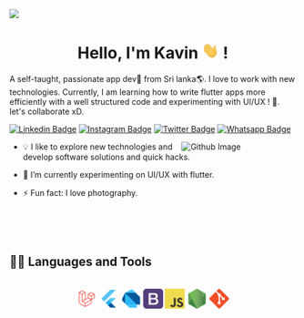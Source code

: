 ![](https://raw.githubusercontent.com/halfrost/halfrost/master/icons/header_.png)

<h1 align="center"> Hello, I'm Kavin <img src="https://raw.githubusercontent.com/ABSphreak/ABSphreak/master/gifs/Hi.gif" width="30px"> ! </h1>


A self-taught, passionate app dev🎯 from Sri lanka🌎. I love to work with new technologies. Currently, I am learning how to write flutter apps more efficiently with a well structured code and experimenting with UI/UX !  🌱. let's collaborate xD. 


[![Linkedin Badge](https://img.shields.io/badge/-LinkedIn-0e76a8?style=flat-square&logo=Linkedin&logoColor=white)](https://www.linkedin.com/in/kabilraj-selvanantham-952a0313a)
[![Instagram Badge](https://img.shields.io/badge/-Instagram-e4405f?style=flat-square&logo=Instagram&logoColor=white)](https://www.instagram.com/itzskavin/)
[![Twitter Badge](https://img.shields.io/badge/-Twitter-00acee?style=flat-square&logo=Twitter&logoColor=white)](https://twitter.com/c40097c49660485)
[![Whatsapp Badge](https://img.shields.io/badge/-Whatsapp-0DC143?style=flat-square&logo=Whatsapp&logoColor=white)](https://wa.me/+94776213839)

<img width="40%" align="right" alt="Github Image" src="https://media.giphy.com/media/V21UwO1oh2nswmq08I/giphy.gif" />

- 💡 I like to explore new technologies and develop software solutions and quick hacks.
- 🌱 I’m currently experimenting on UI/UX with flutter.

- ⚡ Fun fact: I love photography.



<br /><br />
<br />

## 👨‍💻 Languages and Tools

<br />
<div align="center">
<code><img height="35" src="https://raw.githubusercontent.com/github/explore/80688e429a7d4ef2fca1e82350fe8e3517d3494d/topics/laravel/laravel.png" alt="expressjs"></code>
<code><img height="35" src="https://raw.githubusercontent.com/github/explore/80688e429a7d4ef2fca1e82350fe8e3517d3494d/topics/flutter/flutter.png" alt="cpp"></code>
<code><img height="35" src="https://raw.githubusercontent.com/github/explore/80688e429a7d4ef2fca1e82350fe8e3517d3494d/topics/dart/dart.png" alt="python"></code>
<code><img height="35" src="https://raw.githubusercontent.com/github/explore/80688e429a7d4ef2fca1e82350fe8e3517d3494d/topics/bootstrap/bootstrap.png" alt="graphql"></code>
<code><img height="35" src="https://raw.githubusercontent.com/github/explore/80688e429a7d4ef2fca1e82350fe8e3517d3494d/topics/javascript/javascript.png" alt="javascript"></code>
<code><img height="35" src="https://raw.githubusercontent.com/github/explore/80688e429a7d4ef2fca1e82350fe8e3517d3494d/topics/nodejs/nodejs.png" alt="nodejs"></code>
<code><img height="35" src="https://raw.githubusercontent.com/devicons/devicon/master/icons/git/git-original.svg" alt="git"></code>
</div>
